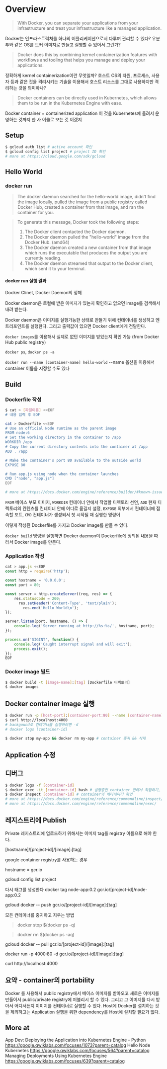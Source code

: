 # Overview


> With Docker, you can separate your applications from your infrastructure and treat your infrastructure like a managed application.


Docker는 인프라스트럭처를 하나의 어플리케이션으로서 다루며 관리할 수 있다? 우분투와 같은 OS를 도커 이미지로 만들고 실행할 수 있어서 그런가?

> Docker does this by combining kernel containerization features with workflows and tooling that helps you manage and deploy your applications.

정확하게 kernel containerization이란 무엇일까? 호스트 OS의 자원, 프로세스, 사용자 등과 같은 것을 격리시키는 기술을 이용해서 호스트 리소스를 그대로 사용하지만 격리하는 것을 의미하나?

> Docker containers can be directly used in Kubernetes, which allows them to be run in the Kubernetes Engine with ease. 

Docker container = containerized application
이 것을 Kubernetes에 올려서 운영하는 것까지 한 사
이클로 보는 것
이겠지


## Setup

```bash
$ gcloud auth list # active account 확인 
$ gcloud config list project # project ID 확인 
# more at https://cloud.google.com/sdk/gcloud
```

## Hello World

### docker run
>  The docker daemon searched for the hello-world image, didn't find the image locally, pulled the image from a public registry called Docker Hub, created a container from that image, and ran the container for you.

> To generate this message, Docker took the following steps:
> 1. The Docker client contacted the Docker daemon.
> 2. The Docker daemon pulled the "hello-world" image from the Docker Hub.
    (amd64)
> 3. The Docker daemon created a new container from that image which runs the
    executable that produces the output you are currently reading.
> 4. The Docker daemon streamed that output to the Docker client, which sent it
    to your terminal.


#### docker run 실행 결과 

Docker Clinet, Docker Daemon의 정체 

Docker daemon은 로컬에 받은 이미지가 있는지 확인하고 없으면 image를 검색해서 내려 받는다.

Docker daemon은 이미지를 실행가능한 상태로 만들기 위해 컨테이너를 생성하고 엔트리포인트를 실행한다. 그리고 출력값이 있으면 Docker client에게 전달한다.

`docker images`를 이용해서 실제로 없던 이미지를 받았는지 확인 가능 (from Docker Hub public registry)

`docker ps`, `docker ps -a`

`docker run --name [container-name] hello-world` --name 옵션을 이용해서 container 이름을 지정할 수도 있다 


## Build

### Dockerfile 작성 
```bash
$ cat > [파일이름] <<EOF
# 내용 입력 후 EOF
```
```bash
cat > Dockerfile <<EOF
# Use an official Node runtime as the parent image
FROM node:6
# Set the working directory in the container to /app
WORKDIR /app
# Copy the current directory contents into the container at /app
ADD . /app

# Make the container's port 80 available to the outside world
EXPOSE 80

# Run app.js using node when the container launches
CMD ["node", "app.js"]
EOF

# more at https://docs.docker.com/engine/reference/builder/#known-issues-run
```

`FROM` 베이스 부모 이미지, `WORKDIR` 컨테이너 안에서 작업할 디렉토리 선언, `ADD` 현재 디렉토리의 컨텐츠를 컨테이너 안에 어디로 옮길지 설정, `EXPOSE` 외부에서 컨테이너에 접속할 포트, `CMD` 컨테이너가 생성되서 첫 시작될 때 실행한 명령어

이렇게 작성된 Dockerfile를 가지고 Docker image를 만들 수 있다.

`docker build` 명령을 실행하면 Docker daemon이 Dockerfile에 정의된 내용을 따라서 Docker image를 만든다. 


### Application 작성 

```javascript
cat > app.js <<EOF
const http = require('http');

const hostname = '0.0.0.0';
const port = 80;

const server = http.createServer((req, res) => {
    res.statusCode = 200;
      res.setHeader('Content-Type', 'text/plain');
        res.end('Hello World\n');
});

server.listen(port, hostname, () => {
    console.log('Server running at http://%s:%s/', hostname, port);
});

process.on('SIGINT', function() {
    console.log('Caught interrupt signal and will exit');
    process.exit();
});
EOF
```

### Docker image 빌드 

```bash
$ docker build -t [image-name]:[tag] [Dockerfile 디렉토리]
$ docker images
```

## Docker container image 실행
```bash
$ docker run -p [host-port]:[container-port:80] --name [container-name] [image:tag]
$ curl http://localhost:4000
# backgound로 컨테이너를 실행하려면 -d 
# docker logs [container-id]

$ docker stop my-app && docker rm my-app # container 중지 && 삭제 
```

## Application 수정 

## 디버그 
```bash
$ docker logs -f [container-id]
$ docker exec -it [container-id] bash # 실행중인 container 안에서 작업하기, bash가 WORKDIR에서 실행된다. 
$ docker inspect [container-id] # container의 메타데이터 확인 
# more at https://docs.docker.com/engine/reference/commandline/inspect/#examples
# more at https://docs.docker.com/engine/reference/commandline/exec/
```

## 레지스트리에 Publish

Private 레지스트리에 업로드하기 위해서는 이미지 tag를 registry 이름으로 해야 한다.

[hostname]/[project-id]/[image]:[tag]

google container registry를 사용하는 경우 

hostname = gcr.io

gcloud config list project


다시 태그를 생성한다 
docker tag node-app:0.2 gcr.io/[project-id]/node-app:0.2 

gcloud docker -- push gcr.io/[project-id]/[image]:[tag]

모든 컨테이너를 중지하고 지우는 방법 
> docker stop $(docker ps -q)

> docker rm $(docker ps -aq)


gcloud docker -- pull gcr.io/[project-id]/[image]:[tag]

docker run -p 4000:80 -d gcr.io/[project-id]/[image]:[tag]

curl http://localhost:4000

## 요약 - container의 portability
Docker 를 사용해서 public registry에서 베이스 이미지를 받아오고 새로운 이미지를 만들어서 public/private registry에 퍼블리시 할 수 있다. 그리고 그 이미지를 다시 받아서 어디서든지 이미지를 컨테이너로 실행할 수 있다. Host에 Docker를 설치하는 것을 제외하고는 Application 실행을 위한 dependency를 Host에 설치할 필요가 없다.

## More at

App Dev: Deploying the Application into Kubernetes Engine - Python
https://google.qwiklabs.com/focuses/1073?parent=catalog
Hello Node Kubernetes
https://google.qwiklabs.com/focuses/564?parent=catalog
Managing Deployments Using Kubernetes Engine
https://google.qwiklabs.com/focuses/639?parent=catalog